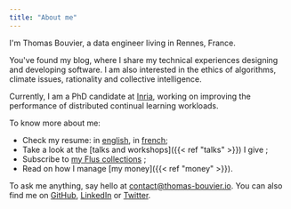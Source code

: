 ```yaml
---
title: "About me"
---
```


I'm Thomas Bouvier, a data engineer living in Rennes, France.

You've found my blog, where I share my technical experiences designing and developing software. I am also interested in the ethics of algorithms, climate issues, rationality and collective intelligence.

Currently, I am a PhD candidate at [Inria](https://www.inria.fr/en), working on improving the performance of distributed continual learning workloads.

To know more about me:

- Check my resume: in [english](/resume/resume_thomas_bouvier.pdf), in [french](/resume/cv_thomas_bouvier.pdf);
- Take a look at the [talks and workshops]({{< ref "talks" >}}) I give ;
- Subscribe to [my Flus collections](https://app.flus.fr/p/1702824275849616610) ;
- Read on how I manage [my money]({{< ref "money" >}}).

To ask me anything, say hello at [contact@thomas-bouvier.io](mailto:contact@thomas-bouvier.io). You can also find me on [GitHub](https://github.com/thomas-bouvier), [LinkedIn](https://www.linkedin.com/in/thomas-bouvier/) or [Twitter](https://twitter.com/tbouvier_).
